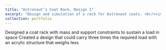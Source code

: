 ```yaml
---
title: "Astronaut’s Coat Rack, Design I"
excerpt: "Design and simulation of a rack for Astronaut coats. <br/><img src='/images/HANGER.png'>"
collection: portfolio
---
```


Designed a coat rack with mass and support constraints to sustain a load in space
Created a design that could carry three times the required load with an acrylic structure that weighs less
